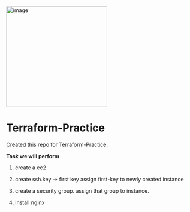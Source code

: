<img width="269" alt="image" src="https://github.com/user-attachments/assets/efe5f625-c873-44ff-8747-c99e5e93e576" />



# Terraform-Practice
Created this repo for Terraform-Practice. 

**Task we will perform**
1) create a ec2

2) create ssh.key -> first key
assign first-key to newly created instance

3) create a security group.
assign that group to instance.

4) install nginx
